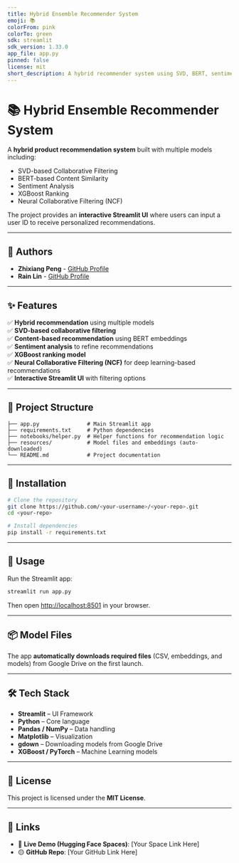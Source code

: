 ```yaml
---
title: Hybrid Ensemble Recommender System
emoji: 📚
colorFrom: pink
colorTo: green
sdk: streamlit
sdk_version: 1.33.0
app_file: app.py
pinned: false
license: mit
short_description: A hybrid recommender system using SVD, BERT, sentiment analysis, XGBoost, and NCF.
---
```


# 📚 Hybrid Ensemble Recommender System

A **hybrid product recommendation system** built with multiple models including:

- SVD-based Collaborative Filtering
- BERT-based Content Similarity
- Sentiment Analysis
- XGBoost Ranking
- Neural Collaborative Filtering (NCF)

The project provides an **interactive Streamlit UI** where users can input a user ID to receive personalized recommendations.

---

## 👥 Authors

- **Zhixiang Peng** - [GitHub Profile](https://github.com/Amos-Peng-127)
- **Rain Lin** - [GitHub Profile](https://github.com/TINYRAINYLIN)

---

## ✨ Features

✅ **Hybrid recommendation** using multiple models  
✅ **SVD-based collaborative filtering**  
✅ **Content-based recommendation** using BERT embeddings  
✅ **Sentiment analysis** to refine recommendations  
✅ **XGBoost ranking model**  
✅ **Neural Collaborative Filtering (NCF)** for deep learning-based recommendations  
✅ **Interactive Streamlit UI** with filtering options

---

## 📂 Project Structure

```
├── app.py               # Main Streamlit app
├── requirements.txt     # Python dependencies
├── notebooks/helper.py  # Helper functions for recommendation logic
├── resources/           # Model files and embeddings (auto-downloaded)
└── README.md            # Project documentation
```

---

## 🔧 Installation

```bash
# Clone the repository
git clone https://github.com/<your-username>/<your-repo>.git
cd <your-repo>

# Install dependencies
pip install -r requirements.txt
```

---

## 🚀 Usage

Run the Streamlit app:

```bash
streamlit run app.py
```

Then open [http://localhost:8501](http://localhost:8501) in your browser.

---

## 📦 Model Files

The app **automatically downloads required files** (CSV, embeddings, and models) from Google Drive on the first launch.

---

## 🛠 Tech Stack

- **Streamlit** – UI Framework
- **Python** – Core language
- **Pandas / NumPy** – Data handling
- **Matplotlib** – Visualization
- **gdown** – Downloading models from Google Drive
- **XGBoost / PyTorch** – Machine Learning models

---

## 📜 License

This project is licensed under the **MIT License**.

---

## 🔗 Links

- 🔴 **Live Demo (Hugging Face Spaces)**: [Your Space Link Here]
- 🟡 **GitHub Repo**: [Your GitHub Link Here]
